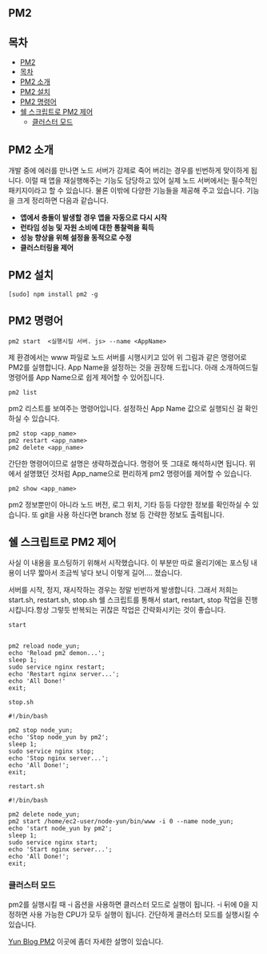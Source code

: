 ## PM2

## 목차

- [PM2](#pm2)
- [목차](#%EB%AA%A9%EC%B0%A8)
- [PM2 소개](#pm2-%EC%86%8C%EA%B0%9C)
- [PM2 설치](#pm2-%EC%84%A4%EC%B9%98)
- [PM2 명령어](#pm2-%EB%AA%85%EB%A0%B9%EC%96%B4)
- [쉘 스크립트로 PM2 제어](#%EC%89%98-%EC%8A%A4%ED%81%AC%EB%A6%BD%ED%8A%B8%EB%A1%9C-pm2-%EC%A0%9C%EC%96%B4)
    - [클러스터 모드](#%ED%81%B4%EB%9F%AC%EC%8A%A4%ED%84%B0-%EB%AA%A8%EB%93%9C)

## PM2 소개

개발 중에 에러를 만나면 노드 서버가 강제로 죽어 버리는 경우를 빈번하게 맞이하게 됩니다. 이럴 때 앱을 재실행해주는 기능도 담당하고 있어 실제 노드 서버에서는 필수적인 패키지이라고 할 수 있습니다. 물론 이밖에 다양한 기능들을 제공해 주고 있습니다. 기능을 크게 정리하면 다음과 같습니다.


* **앱에서 충돌이 발생할 경우 앱을 자동으로 다시 시작**
* **런타임 성능 및 자원 소비에 대한 통찰력을 획득**
* **성능 향상을 위해 설정을 동적으로 수정**
* **클러스터링을 제어**

## PM2 설치

```
[sudo] npm install pm2 -g
```

## PM2 명령어

```
pm2 start  <실행시킬 서버. js> --name <AppName>
```

제 환경에서는 www 파일로 노드 서버를 시행시키고 있어 위 그림과 같은 명령어로 PM2를 실행합니다. App Name을 설정하는 것을 권장해 드립니다. 아래 소개하여드릴 명령어를 App Name으로 쉽게 제어할 수 있어집니다.

```
pm2 list
```

pm2 리스트를 보여주는 명령어입니다. 설정하신 App Name 값으로 실행되신 걸 확인하실 수 있습니다.

```
pm2 stop <app_name>
pm2 restart <app_name>
pm2 delete <app_name>
```

간단한 명령어이므로 설명은 생략하겠습니다. 명령어 뜻 그대로 해석하시면 됩니다. 위에서 설명했던 것처럼 App_name으로 편리하게 pm2 명령어를 제어할 수 있습니다.

```
pm2 show <app_name>
```
pm2 정보뿐만이 아니라 노드 버전, 로그 위치, 기타 등등 다양한 정보를 확인하실 수 있습니다. 또 git을 사용
하신다면 branch 정보 등 간략한 정보도 출력됩니다.

## 쉘 스크립트로 PM2 제어
사실 이 내용을 포스팅하기 위해서 시작했습니다. 이 부분만 따로 올리기에는 포스팅 내용이 너무 짧아서 조금씩 넣다 보니 이렇게 길어…. 졌습니다.

서버를 시작, 정지, 재시작하는 경우는 정말 빈번하게 발생합니다. 그래서 저희는 start.sh, restart.sh, stop.sh 쉘 스크립트를 통해서 start, restart, stop 작업을 진행시킵니다.항상 그렇듯 반복되는 귀찮은 작업은 간략화시키는 것이 좋습니다.

`start`

```#!/bin/bash

pm2 reload node_yun;
echo 'Reload pm2 demon...';
sleep 1;
sudo service nginx restart;
echo 'Restart nginx server...';
echo 'All Done!'
exit;
```



`stop.sh`

```
#!/bin/bash

pm2 stop node_yun;
echo 'Stop node_yun by pm2';
sleep 1;
sudo service nginx stop;
echo 'Stop nginx server...';
echo 'All Done!';
exit;
```

`restart.sh`

```
#!/bin/bash

pm2 delete node_yun;
pm2 start /home/ec2-user/node-yun/bin/www -i 0 --name node_yun;
echo 'start node_yun by pm2';
sleep 1;
sudo service nginx start;
echo 'Start nginx server...';
echo 'All Done!';
exit;
```

### 클러스터 모드

pm2를 실행시킬 때 -i 옵션을 사용하면 클러스터 모드로 실행이 됩니다. -i 뒤에 0을 지정하면 사용 가능한 CPU가 모두 실행이 됩니다. 간단하게 클러스터 모드를 실행시킬 수 있습니다.

[Yun Blog PM2](https://cheese10yun.github.io/PM2) 이곳에 좀더 자세한 설명이 있습니다.
